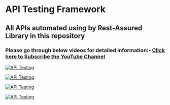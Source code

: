 # API Testing Framework

## All APIs automated using by Rest-Assured Library in this repository
### Please go through below videos for detailed information:- [Click here to Subscribe the YouTube Channel](https://www.youtube.com/channel/UCLTE4_DaxM3w2pqjIrnkO8A?sub_confirmation=1)

[![API Testing](https://img.youtube.com/vi/lhPfsHN2N1U/0.jpg)](
https://www.youtube.com/watch?v=lhPfsHN2N1U "Tutorial Part 1")

[![API Testing](https://img.youtube.com/vi/HdYp_6uxXDI/0.jpg)](
https://www.youtube.com/watch?v=HdYp_6uxXDI "Tutorial Part 2")

[![API Testing](https://img.youtube.com/vi/8fKFnDhzBoM/0.jpg)](
https://www.youtube.com/watch?v=8fKFnDhzBoM "Tutorial Part 3")

[![API Testing](https://img.youtube.com/vi/lLvE2N73M94/0.jpg)](
https://www.youtube.com/watch?v=lLvE2N73M94 "Tutorial Part 4")

